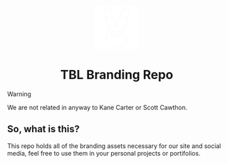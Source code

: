 <p align="center"><img src="https://github.com/TheBlackrabbitProject/branding/blob/5285d610a0a526a003882525a419a12c5caa1a84/no%20bg/icon-light.png" width="20%" height="auto"></p>

<h1 align="center" style="text-align: center">TBL Branding Repo</h1>

> [!WARNING]
> We are not related in anyway to Kane Carter or Scott Cawthon.

## So, what is this?
This repo holds all of the branding assets necessary for our site and social media, feel free to use them in your personal projects or portifolios.

